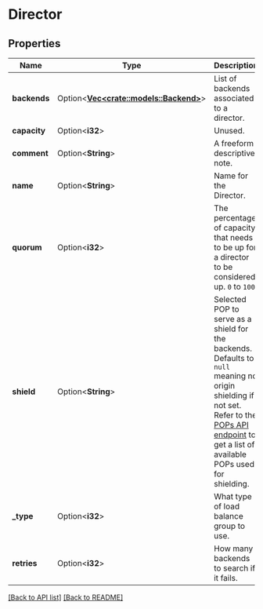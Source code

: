 # Director

## Properties

Name | Type | Description | Notes
------------ | ------------- | ------------- | -------------
**backends** | Option<[**Vec&lt;crate::models::Backend&gt;**](Backend.md)> | List of backends associated to a director. | 
**capacity** | Option<**i32**> | Unused. | 
**comment** | Option<**String**> | A freeform descriptive note. | 
**name** | Option<**String**> | Name for the Director. | 
**quorum** | Option<**i32**> | The percentage of capacity that needs to be up for a director to be considered up. `0` to `100`. | [default to 75]
**shield** | Option<**String**> | Selected POP to serve as a shield for the backends. Defaults to `null` meaning no origin shielding if not set. Refer to the [POPs API endpoint](https://www.fastly.com/documentation/reference/api/utils/pops/) to get a list of available POPs used for shielding. | [default to null]
**_type** | Option<**i32**> | What type of load balance group to use. | [default to Type_random]
**retries** | Option<**i32**> | How many backends to search if it fails. | [default to 5]

[[Back to API list]](../README.md#documentation-for-api-endpoints) [[Back to README]](../README.md)


